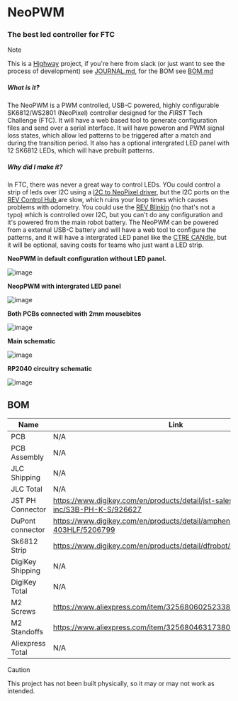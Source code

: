 # NeoPWM
### The best led controller for FTC
> [!NOTE]
> This is a [Highway](https://highway.hackclub.com) project, if you're here from slack (or just want to see the process of development) see [JOURNAL.md](https://github.com/PythonAtSea/NeoPWM/blob/main/JOURNAL.md), for the BOM see [BOM.md](https://github.com/PythonAtSea/NeoPWM/blob/main/BOM.md)

##### What is it?
The NeoPWM is a PWM controlled, USB-C powered, highly configurable SK6812/WS2801 (NeoPixel) controller designed for the _FIRST_ Tech Challenge (FTC). It will have a web based tool to generate configuration files and send over a serial interface. It will have poweron and PWM signal loss states, which allow led patterns to be triggered after a match and during the transition period. It also has a optional intergrated LED panel with 12 SK6812 LEDs, which will have prebuilt patterns. 
##### Why did I make it?
In FTC, there was never a great way to control LEDs. YOu could control a strip of leds over I2C using a [I2C to NeoPixel driver](https://www.adafruit.com/product/5766), but the I2C ports on the [REV Control Hub ](https://www.revrobotics.com/rev-31-1595/) are slow, which ruins your loop times which causes problems with odometry. You could use the [REV Blinkin](https://www.revrobotics.com/rev-11-1105/)
 (no that's not a typo) which is controlled over I2C, but you can't do any configuration and it's powered from the main robot battery. The NeoPWM can be powered from a external USB-C battery and will have a web tool to configure the patterns, and it will have a intergrated LED panel like the [CTRE CANdle](https://store.ctr-electronics.com/products/candle), but it will be optional, saving costs for teams who just want a LED strip.
 
**NeoPWM in default configuration without LED panel.**

![image](https://github.com/user-attachments/assets/02de5055-ee8a-48e3-bc93-0edae5d21c3f)

**NeopPWM with intergrated LED panel**

![image](https://github.com/user-attachments/assets/fbd9ea74-4b09-47cd-ba83-390263514754)

**Both PCBs connected with 2mm mousebites**

![image](https://github.com/user-attachments/assets/01e59cb3-def7-4b32-93c8-bb38d14880ce)

**Main schematic**

![image](https://github.com/user-attachments/assets/7c027ed0-51b9-41ee-92bd-1e93dc6bed1c)

**RP2040 circuitry schematic**

![image](https://github.com/user-attachments/assets/50e62bd0-ee1c-43a4-a82c-1fd83d5b0bb9)

## BOM
| Name | Link | Price |
| --- | ---| --: |
| PCB | N/A | $2.00 |
| PCB Assembly | N/A | $31.64 |
| JLC Shipping | N/A | $52.31 |
| JLC Total | N/A | $76.95 |
| JST PH Connector | https://www.digikey.com/en/products/detail/jst-sales-america-inc/S3B-PH-K-S/926627 | $1.31 |
| DuPont connector | https://www.digikey.com/en/products/detail/amphenol-cs-fci/68604-403HLF/5206799 | $1.15 |
| Sk6812 Strip | https://www.digikey.com/en/products/detail/dfrobot/FIT0750/14322609 | $23.62 |
| DigiKey Shipping | N/A | $6.99 |
| DigiKey Total | N/A | $37.91 |
| M2 Screws | https://www.aliexpress.com/item/3256806025233809.html | $1.34 |
| M2 Standoffs | https://www.aliexpress.com/item/3256804631738035.html | $2.46 |
| Aliexpress Total | N/A | $3.80 |

> [!CAUTION]
> This project has not been built physically, so it may or may not work as intended.
